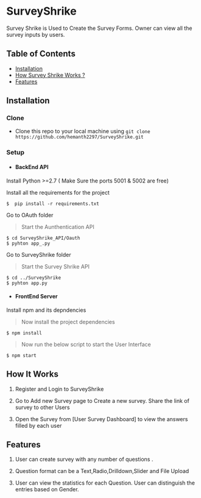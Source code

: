 
# SurveyShrike

Survey Shrike is Used to Create the Survey Forms. Owner can view all the survey inputs by users.

## Table of Contents 

- [Installation](#installation)
- [How Survey Shrike Works ?](#How)
- [Features](#Features)


## Installation

### Clone

- Clone this repo to your local machine using `git clone https://github.com/hemanth2297/SurveyShrike.git`

### Setup

- #### BackEnd API

Install Python >=2.7 ( Make Sure the ports 5001 & 5002 are free)



Install all the requirements for the project
```shell
$  pip install -r requirements.txt
```


Go to OAuth folder 
> Start the Aunthentication API
```shell
$ cd SurveyShrike_API/Oauth
$ pyhton app_.py
```

Go to SurveyShrike folder
> Start the Survey Shrike API 

```shell
$ cd ../SurveyShrike
$ pyhton app.py
```

- #### FrontEnd Server

Install npm and its depndencies

> Now install the project dependencies

```shell
$ npm install
```
> Now run the below script to start the User Interface

```shell
$ npm start
```


## How It Works

1. Register and Login to SurveyShrike 

2. Go to Add new Survey page to Create a new survey. Share the link of survey to other Users

3. Open the Survey from [User Survey Dashboard] to view the answers filled by each user


## Features

1. User can create survey with any number of questions .

2. Question format can be a Text,Radio,Drilldown,Slider and File Upload

3. User can view the statistics for each Question. User can distinguish the entries based on Gender.



